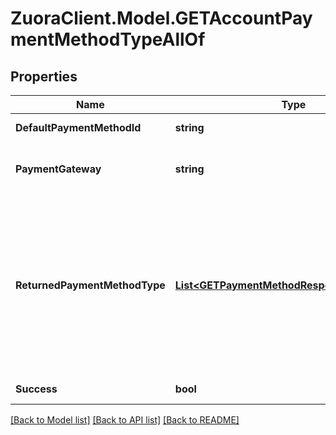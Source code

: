 # ZuoraClient.Model.GETAccountPaymentMethodTypeAllOf

## Properties

Name | Type | Description | Notes
------------ | ------------- | ------------- | -------------
**DefaultPaymentMethodId** | **string** | ID of the default payment method for the account.  | [optional] 
**PaymentGateway** | **string** | The name of the payment gateway instance. If null or left unassigned, the Account will use the Default Gateway.  | [optional] 
**ReturnedPaymentMethodType** | [**List&lt;GETPaymentMethodResponseForAccount&gt;**](GETPaymentMethodResponseForAccount.md) | Container for a specific type of payment method on the customer account. For example, &#x60;creditcard&#x60;, &#x60;debitcard&#x60;, &#x60;creditcardreferencetransaction&#x60;, &#x60;ach&#x60;, etc. Each &#x60;returnedPaymentMethodType&#x60; array contains one or more payment methods of that payment method type.  **Note:** The response could return more than one payment method type arrays. See **Response samples** as an example.  | [optional] 
**Success** | **bool** | Returns &#x60;true&#x60; if the request was processed successfully.  | [optional] 

[[Back to Model list]](../README.md#documentation-for-models) [[Back to API list]](../README.md#documentation-for-api-endpoints) [[Back to README]](../README.md)

